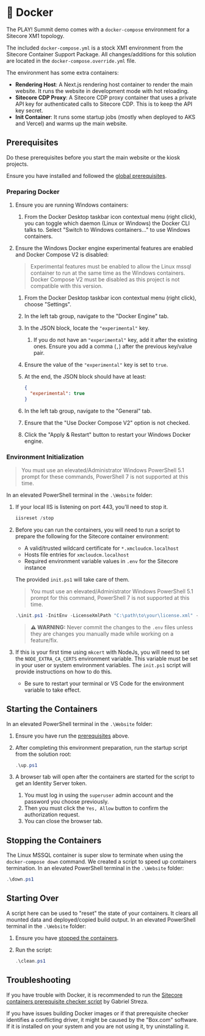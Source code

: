 # 🐳 Docker

The PLAY! Summit demo comes with a `docker-compose` environment for a Sitecore XM1 topology.

The included `docker-compose.yml` is a stock XM1 environment from the Sitecore Container Support Package. All changes/additions for this solution are located in the `docker-compose.override.yml` file.

The environment has some extra containers:

- **Rendering Host**: A Next.js rendering host container to render the main website. It runs the website in development mode with hot reloading.
- **Sitecore CDP Proxy**: A Sitecore CDP proxy container that uses a private API key for authenticated calls to Sitecore CDP. This is to keep the API key secret.
- **Init Container**: It runs some startup jobs (mostly when deployed to AKS and Vercel) and warms up the main website.

## Prerequisites

Do these prerequisites before you start the main website or the kiosk projects.

Ensure you have installed and followed the [global prerequisites](prerequisites.md).

### Preparing Docker

1. Ensure you are running Windows containers:
   1. From the Docker Desktop taskbar icon contextual menu (right click), you can toggle which daemon (Linux or Windows) the Docker CLI talks to. Select "Switch to Windows containers..." to use Windows containers.
2. Ensure the Windows Docker engine experimental features are enabled and Docker Compose V2 is disabled:

   > Experimental features must be enabled to allow the Linux mssql container to run at the same time as the Windows containers. Docker Compose V2 must be disabled as this project is not compatible with this version.

   1. From the Docker Desktop taskbar icon contextual menu (right click), choose "Settings".
   2. In the left tab group, navigate to the "Docker Engine" tab.
   3. In the JSON block, locate the `"experimental"` key.
      1. If you do not have an `"experimental"` key, add it after the existing ones. Ensure you add a comma (`,`) after the previous key/value pair.
   4. Ensure the value of the `"experimental"` key is set to `true`.
   5. At the end, the JSON block should have at least:

      ```json
      {
        "experimental": true
      }
      ```

   6. In the left tab group, navigate to the "General" tab.
   7. Ensure that the "Use Docker Compose V2" option is not checked.
   8. Click the "Apply & Restart" button to restart your Windows Docker engine.

### Environment Initialization

> You must use an elevated/Administrator Windows PowerShell 5.1 prompt for these commands, PowerShell 7 is not supported at this time.

In an elevated PowerShell terminal in the `.\Website` folder:

1. If your local IIS is listening on port 443, you'll need to stop it.

   ```ps1
   iisreset /stop
   ```

2. Before you can run the containers, you will need to run a script to prepare the following for the Sitecore container environment:
   - A valid/trusted wildcard certificate for `*.xmcloudcm.localhost`
   - Hosts file entries for `xmcloudcm.localhost`
   - Required environment variable values in `.env` for the Sitecore instance

   The provided `init.ps1` will take care of them.

   > You must use an elevated/Administrator Windows PowerShell 5.1 prompt for this command, PowerShell 7 is not supported at this time.

    ```ps1
    .\init.ps1 -InitEnv -LicenseXmlPath "C:\path\to\your\license.xml" -AdminPassword "DesiredAdminPassword"
    ```

    > **⚠ WARNING:** Never commit the changes to the `.env` files unless they are changes you manually made while working on a feature/fix.

3. If this is your first time using `mkcert` with NodeJs, you will need to set the `NODE_EXTRA_CA_CERTS` environment variable. This variable must be set in your user or system environment variables. The `init.ps1` script will provide instructions on how to do this.
    - Be sure to restart your terminal or VS Code for the environment variable to take effect.

## Starting the Containers

In an elevated PowerShell terminal in the `.\Website` folder:

1. Ensure you have run the [prerequisites](#Prerequisites) above.

2. After completing this environment preparation, run the startup script from the solution root:

    ```ps1
    .\up.ps1
    ```

3. A browser tab will open after the containers are started for the script to get an Identity Server token.
   1. You must log in using the `superuser` admin account and the password you choose previously.
   2. Then you must click the `Yes, Allow` button to confirm the authorization request.
   3. You can close the browser tab.

## Stopping the Containers

The Linux MSSQL container is super slow to terminate when using the `docker-compose down` command. We created a script to speed up containers termination. In an elevated PowerShell terminal in the `.\Website` folder:

```ps1
.\down.ps1
```

## Starting Over

A script here can be used to "reset" the state of your containers. It clears all mounted data and deployed/copied build output. In an elevated PowerShell terminal in the `.\Website` folder:

1. Ensure you have [stopped the containers](#Stopping-the-Containers).
2. Run the script:

    ```ps1
    .\clean.ps1
    ```

## Troubleshooting

If you have trouble with Docker, it is recommended to run the [Sitecore containers prerequisite checker script](https://github.com/strezag/sitecore-containers-prerequisites/blob/main/sitecore-containers-prerequisites.ps1) by Gabriel Streza.

If you have issues building Docker images or if that prerequisite checker identifies a conflicting driver, it might be caused by the "Box.com" software. If it is installed on your system and you are not using it, try uninstalling it.
